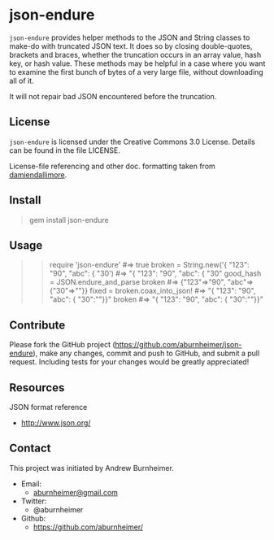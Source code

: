 json-endure
===========

`json-endure` provides helper methods to the JSON and String classes to
make-do with truncated JSON text.  It does so by closing
double-quotes, brackets and braces, whether the truncation occurs in
an array value, hash key, or hash value.  These methods may be helpful
in a case where you want to examine the first bunch of bytes of a very
large file, without downloading all of it.

It will not repair bad JSON encountered before the truncation.

License
-------

`json-endure` is licensed under the Creative Commons 3.0 License.
Details can be found in the file LICENSE.

License-file referencing and other doc. formatting taken from
[damiendallimore](https://github.com/damiendallimore "damiendallimore on GitHub").

Install
-------

> gem install json-endure

Usage
-----

  >> require 'json-endure'                              #=> true
  >> broken = String.new('{ "123": "90", "abc": { "30') #=> "{ \"123\": \"90\", \"abc\": { \"30"
  >> good_hash = JSON.endure_and_parse broken           #=> {"123"=>"90", "abc"=>{"30"=>""}}
  >> fixed = broken.coax_into_json!                     #=> "{ \"123\": \"90\", \"abc\": { \"30\":\"\"}}"
  >> broken                                             #=> "{ \"123\": \"90\", \"abc\": { \"30\":\"\"}}"

Contribute
----------

Please fork the GitHub project (https://github.com/aburnheimer/json-endure),
make any changes, commit and push to GitHub, and submit a pull request.  Including
tests for your changes would be greatly appreciated!

Resources
---------

JSON format reference

* http://www.json.org/

Contact
-------

This project was initiated by Andrew Burnheimer.

* Email:
  * aburnheimer@gmail.com
* Twitter:
  * @aburnheimer
* Github:
  * https://github.com/aburnheimer/
